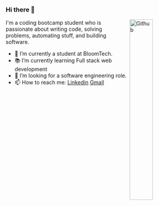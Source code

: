 ### Hi there 👋

<img width="35%" align="right" alt="Github" src="https://user-images.githubusercontent.com/48678280/88862734-4903af80-d201-11ea-968b-9c939d88a37c.gif" />

I'm a coding bootcamp student who is passionate about writing code, solving problems, automating stuff, and building software.

- 🔭 I’m currently a student at BloomTech.
- 📚 I’m currently learning Full stack web development
- 👯 I’m looking for a software engineering role. 
- 📫 How to reach me: [Linkedin](https://www.linkedin.com/in/nyriqfaber) [Gmail](mailto:riqthedev@gmail.com)

